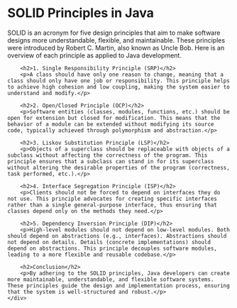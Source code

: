 <!DOCTYPE html>
<html lang="en">
<head>
    <meta charset="UTF-8">
    <meta name="viewport" content="width=device-width, initial-scale=1.0">
</head>
<body>
    <div class="container">
        <h1>SOLID Principles in Java</h1>
        <p>SOLID is an acronym for five design principles that aim to make software designs more understandable, flexible, and maintainable. These principles were introduced by Robert C. Martin, also known as Uncle Bob. Here is an overview of each principle as applied to Java development.</p>
        
        <h2>1. Single Responsibility Principle (SRP)</h2>
        <p>A class should have only one reason to change, meaning that a class should only have one job or responsibility. This principle helps to achieve high cohesion and low coupling, making the system easier to understand and modify.</p>
        
        <h2>2. Open/Closed Principle (OCP)</h2>
        <p>Software entities (classes, modules, functions, etc.) should be open for extension but closed for modification. This means that the behavior of a module can be extended without modifying its source code, typically achieved through polymorphism and abstraction.</p>
        
        <h2>3. Liskov Substitution Principle (LSP)</h2>
        <p>Objects of a superclass should be replaceable with objects of a subclass without affecting the correctness of the program. This principle ensures that a subclass can stand in for its superclass without altering the desirable properties of the program (correctness, task performed, etc.).</p>
        
        <h2>4. Interface Segregation Principle (ISP)</h2>
        <p>Clients should not be forced to depend on interfaces they do not use. This principle advocates for creating specific interfaces rather than a single general-purpose interface, thus ensuring that classes depend only on the methods they need.</p>
        
        <h2>5. Dependency Inversion Principle (DIP)</h2>
        <p>High-level modules should not depend on low-level modules. Both should depend on abstractions (e.g., interfaces). Abstractions should not depend on details. Details (concrete implementations) should depend on abstractions. This principle decouples software modules, leading to a more flexible and reusable codebase.</p>
        
        <h2>Conclusion</h2>
        <p>By adhering to the SOLID principles, Java developers can create more maintainable, understandable, and flexible software systems. These principles guide the design and implementation process, ensuring that the system is well-structured and robust.</p>
    </div>
</body>
</html>
